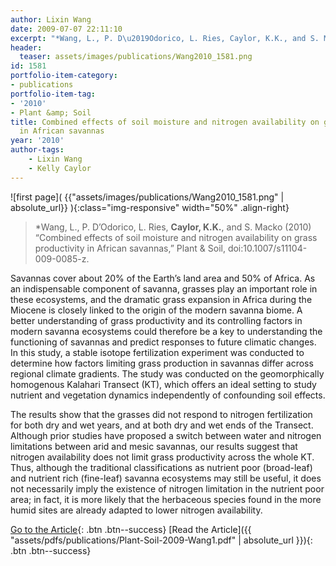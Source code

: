 ```yaml
---
author: Lixin Wang
date: 2009-07-07 22:11:10
excerpt: "*Wang, L., P. D\u2019Odorico, L. Ries, Caylor, K.K., and S. Macko (2010) \u201CCombined effects of soil moisture and nitrogen availability on grass productivity in African savannas,\u201D Plant & Soil, doi:10.1007/s11104-009- 0085-z."
header:
  teaser: assets/images/publications/Wang2010_1581.png
id: 1581
portfolio-item-category:
- publications
portfolio-item-tag:
- '2010'
- Plant &amp; Soil
title: Combined effects of soil moisture and nitrogen availability on grass productivity
  in African savannas
year: '2010'
author-tags:
    - Lixin Wang
    - Kelly Caylor
---
```


![first page]( {{"assets/images/publications/Wang2010_1581.png" | absolute_url}} ){:class="img-responsive" width="50%" .align-right}

> *Wang, L., P. D’Odorico, L. Ries, **Caylor, K.K.**, and S. Macko (2010) “Combined effects of soil moisture and nitrogen availability on grass productivity in African savannas,” Plant & Soil, doi:10.1007/s11104-009-0085-z.


Savannas cover about 20% of the Earth’s land area and 50% of Africa. As an indispensable component of savanna, grasses play an important role in these ecosystems, and the dramatic grass expansion in Africa during the Miocene is closely linked to the origin of the modern savanna biome. A better understanding of grass productivity and its controlling factors in modern savanna ecosystems could therefore be a key to understanding the functioning of savannas and predict responses to future climatic changes. In this study, a stable isotope fertilization experiment was conducted to determine how factors limiting grass production in savannas differ across regional climate gradients. The study was conducted on the geomorphically homogenous Kalahari Transect (KT), which offers an ideal setting to study nutrient and vegetation dynamics independently of confounding soil effects. 

The results show that the grasses did not respond to nitrogen fertilization for both dry and wet years, and at both dry and wet ends of the Transect. Although prior studies have proposed a switch between water and nitrogen limitations between arid and mesic savannas, our results suggest that nitrogen availability does not limit grass productivity across the whole KT. Thus, although the traditional classifications as nutrient poor (broad-leaf) and nutrient rich (fine-leaf) savanna ecosystems may still be useful, it does not necessarily imply the existence of nitrogen limitation in the nutrient poor area; in fact, it is more likely that the herbaceous species found in the more humid sites are already adapted to lower nitrogen availability.


[Go to the Article](http://dx.doi.org/10.1007/s11104-009-0085-z){: .btn .btn--success} [Read the Article]({{ "assets/pdfs/publications/Plant-Soil-2009-Wang1.pdf" | absolute_url }}){: .btn .btn--success}